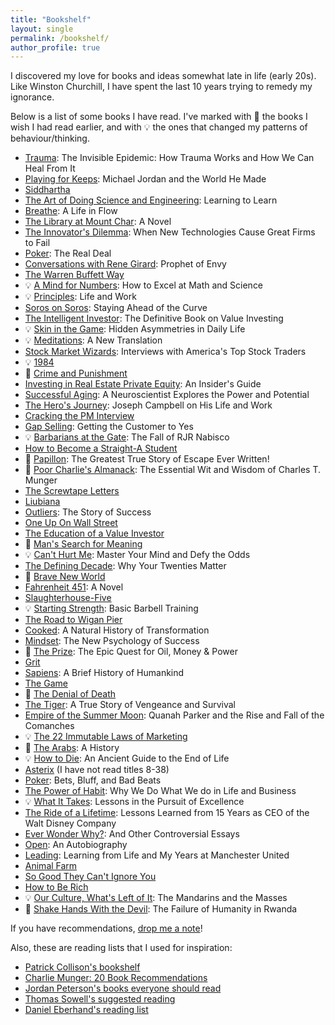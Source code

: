 ```yaml
---
title: "Bookshelf"
layout: single
permalink: /bookshelf/
author_profile: true
---
```


I discovered my love for books and ideas somewhat late in life (early 20s). Like Winston Churchill, I have spent the last 10 years trying to remedy my ignorance.

Below is a list of some books I have read. I've marked with 🌟 the books I wish I had read earlier, and with 💡 the ones that changed my patterns of behaviour/thinking.

- [Trauma](https://amzn.to/41HJFqk): The Invisible Epidemic: How Trauma Works and How We Can Heal From It
- [Playing for Keeps](https://amzn.to/4ikZQQ6): Michael Jordan and the World He Made
- [Siddhartha](https://amzn.to/3AVTOVe)
- [The Art of Doing Science and Engineering](https://amzn.to/4i6qcFB): Learning to Learn
- [Breathe](https://amzn.to/3zCTDxp): A Life in Flow
- [The Library at Mount Char](https://amzn.to/3TNAyzH): A Novel
- [The Innovator's Dilemma](https://amzn.to/3ZoDCpl): When New Technologies Cause Great Firms to Fail
- [Poker](https://amzn.to/4dW4m4U): The Real Deal
- [Conversations with Rene Girard](https://amzn.to/3AQPxC2): Prophet of Envy
- [The Warren Buffett Way](https://amzn.to/4dP8fZF)
- 💡 [A Mind for Numbers](https://amzn.to/3AUvByf): How to Excel at Math and Science
- 💡 [Principles](https://amzn.to/3yYLS4N): Life and Work
- [Soros on Soros](https://amzn.to/3ARBuwa): Staying Ahead of the Curve
- [The Intelligent Investor](https://amzn.to/3z9Xems): The Definitive Book on Value Investing
- 💡 [Skin in the Game](https://amzn.to/3Zb3tkF): Hidden Asymmetries in Daily Life
- 💡 [Meditations](https://amzn.to/3MA9Fep): A New Translation
- [Stock Market Wizards](https://amzn.to/4ebttR9): Interviews with America's Top Stock Traders
- 💡 [1984](https://amzn.to/4dP8LGX)
- 🌟 [Crime and Punishment](https://amzn.to/3yYY59F)
- [Investing in Real Estate Private Equity](https://amzn.to/3AUkvcG): An Insider's Guide
- [Successful Aging](https://amzn.to/4eb4ZaC): A Neuroscientist Explores the Power and Potential
- [The Hero's Journey](https://amzn.to/3TiXrKQ): Joseph Campbell on His Life and Work
- [Cracking the PM Interview](https://amzn.to/3Tfgben)
- [Gap Selling](https://amzn.to/4cXeclK): Getting the Customer to Yes
- 💡 [Barbarians at the Gate](https://amzn.to/3My9GzB): The Fall of RJR Nabisco
- [How to Become a Straight-A Student](https://amzn.to/47jAPzB)
- 🌟 [Papillon](https://amzn.to/4d0hMvs): The Greatest True Story of Escape Ever Written!
- 🌟 [Poor Charlie's Almanack](https://amzn.to/3ZdQSgk): The Essential Wit and Wisdom of Charles T. Munger
- [The Screwtape Letters](https://amzn.to/3Xibn91)
- [Liubiana](https://amzn.to/3XeTlVo)
- [Outliers](https://amzn.to/3ZiwQRZ): The Story of Success
- [One Up On Wall Street](https://amzn.to/3yYNCuR)
- [The Education of a Value Investor](https://amzn.to/47iL6wf)
- 🌟 [Man's Search for Meaning](https://amzn.to/3Tj2KtW)
- 💡 [Can't Hurt Me](https://amzn.to/3ZdVtza): Master Your Mind and Defy the Odds
- [The Defining Decade](https://amzn.to/3TiOvFx): Why Your Twenties Matter
- 🌟 [Brave New World](https://amzn.to/4egGhpt)
- [Fahrenheit 451](https://amzn.to/3ZdCPHE): A Novel
- [Slaughterhouse-Five](https://amzn.to/3B2R200)
- 💡 [Starting Strength](https://amzn.to/3MznYzJ): Basic Barbell Training
- [The Road to Wigan Pier](https://amzn.to/3XxUaK7)
- [Cooked](https://amzn.to/3Zg1vzA): A Natural History of Transformation
- [Mindset](https://amzn.to/3yYOEHf): The New Psychology of Success
- 🌟 [The Prize](https://amzn.to/4cY8Y9A): The Epic Quest for Oil, Money & Power
- [Grit](https://amzn.to/3Tl4WkF)
- [Sapiens](https://amzn.to/4edUZxf): A Brief History of Humankind
- [The Game](https://amzn.to/4givFIf)
- 🌟 [The Denial of Death](https://amzn.to/4cQJkDC)
- [The Tiger](https://amzn.to/3XBSobe): A True Story of Vengeance and Survival
- [Empire of the Summer Moon](https://amzn.to/3TiZxKI): Quanah Parker and the Rise and Fall of the Comanches
- 💡 [The 22 Immutable Laws of Marketing](https://amzn.to/4cXzKPt)
- 🌟 [The Arabs](https://amzn.to/3ZixS0j): A History
- 💡 [How to Die](https://amzn.to/3AREo42): An Ancient Guide to the End of Life
- [Asterix](https://amzn.to/47lpsHt) (I have not read titles 8-38)
- [Poker](https://amzn.to/4cV1jsn): Bets, Bluff, and Bad Beats
- [The Power of Habit](https://amzn.to/3zkZg34): Why We Do What We do in Life and Business
- 💡 [What It Takes](https://amzn.to/3Xj15Wg): Lessons in the Pursuit of Excellence
- [The Ride of a Lifetime](https://amzn.to/3MF2Ack): Lessons Learned from 15 Years as CEO of the Walt Disney Company
- [Ever Wonder Why?](https://amzn.to/3XvK38P): And Other Controversial Essays
- [Open](https://amzn.to/4dJoAyR): An Autobiography
- [Leading](https://amzn.to/3XyBKsO): Learning from Life and My Years at Manchester United
- [Animal Farm](https://amzn.to/3TkDzam)
- [So Good They Can't Ignore You](https://amzn.to/3z9BsPF)
- [How to Be Rich](https://amzn.to/4cXgX6A)
- 💡 [Our Culture, What's Left of It](https://amzn.to/47k7LIA): The Mandarins and the Masses
- 🌟 [Shake Hands With the Devil](https://amzn.to/3TlB8Ep): The Failure of Humanity in Rwanda

If you have recommendations, [drop me a note](mailto:husseinserhan3012@gmail.com)!

Also, these are reading lists that I used for inspiration:

- [Patrick Collison's bookshelf](https://patrickcollison.com/bookshelf)
- [Charlie Munger: 20 Book Recommendations](https://fs.blog/charlie-munger-recommended-books/)
- [Jordan Peterson's books everyone should read](https://www.jordanbpeterson.com/books/)
- [Thomas Sowell's suggested reading](https://tsowell.com/SuggestedRead.htm)
- [Daniel Eberhand's reading list](https://cosmic-tarantula-b6c.notion.site/Public-Home-78a7604e53c74bdcad7bf8f084c9de86)
